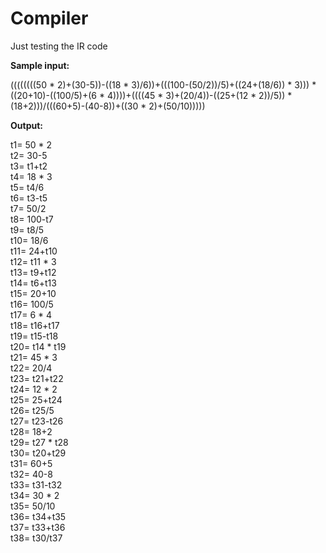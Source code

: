 # Compiler

Just testing the IR code

**Sample input:**

((((((((50 * 2)+(30-5))-((18 * 3)/6))+(((100-(50/2))/5)+((24+(18/6)) * 3))) * ((20+10)-((100/5)+(6 * 4))))+((((45 * 3)+(20/4))-((25+(12 * 2))/5)) * (18+2)))/(((60+5)-(40-8))+((30 * 2)+(50/10)))))


**Output:**

t1= 50 * 2  
t2= 30-5  
t3= t1+t2  
t4= 18 * 3  
t5= t4/6  
t6= t3-t5  
t7= 50/2  
t8= 100-t7  
t9= t8/5  
t10= 18/6  
t11= 24+t10  
t12= t11 * 3  
t13= t9+t12  
t14= t6+t13  
t15= 20+10  
t16= 100/5  
t17= 6 * 4  
t18= t16+t17  
t19= t15-t18  
t20= t14 * t19  
t21= 45 * 3  
t22= 20/4  
t23= t21+t22  
t24= 12 * 2  
t25= 25+t24  
t26= t25/5  
t27= t23-t26  
t28= 18+2  
t29= t27 * t28  
t30= t20+t29  
t31= 60+5  
t32= 40-8  
t33= t31-t32  
t34= 30 * 2  
t35= 50/10  
t36= t34+t35  
t37= t33+t36  
t38= t30/t37

